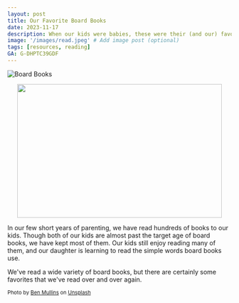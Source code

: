 ```yaml
---
layout: post
title: Our Favorite Board Books
date: 2023-11-17
description: When our kids were babies, these were their (and our) favorite board books. 
image: '/images/read.jpeg' # Add image post (optional)
tags: [resources, reading]
GA: G-DHPTC39GDF
---
```

![Board Books]({{site.baseurl}}/images/boardbooks.png)

<p align="center">
  <img width="460" height="300" src="meredithcook/meredithcook.github.io/images/boardbooks.png">
</p>

In our few short years of parenting, we have read hundreds of books to our kids. Though both of our kids are almost past the target age of board books, we have kept most of them. Our kids still enjoy reading many of them, and our daughter is learning to read the simple words board books use. 

We've read a wide variety of board books, but there are certainly some favorites that we've read over and over again. 

<sub>Photo by <a href="https://unsplash.com/@benmullins?utm_content=creditCopyText&utm_medium=referral&utm_source=unsplash">Ben Mullins</a> on <a href="https://unsplash.com/photos/two-childrens-reading-book-while-sitting-on-brown-sofa-5QTQz-oYk1A?utm_content=creditCopyText&utm_medium=referral&utm_source=unsplash">Unsplash</a></sub>